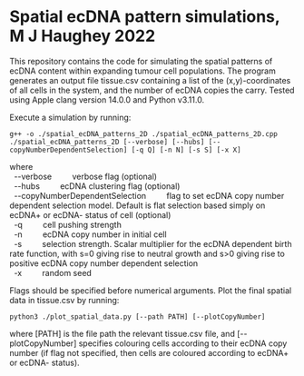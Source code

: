 # Spatial ecDNA pattern simulations, M J Haughey 2022

This repository contains the code for simulating the spatial patterns of ecDNA content within expanding tumour cell populations. The program generates an output file tissue.csv containing a list of the (x,y)-coordinates of all cells in the system, and the number of ecDNA copies the carry. Tested using Apple clang version 14.0.0 and Python v3.11.0.

Execute a simulation by running:

```
g++ -o ./spatial_ecDNA_patterns_2D ./spatial_ecDNA_patterns_2D.cpp
./spatial_ecDNA_patterns_2D [--verbose] [--hubs] [--copyNumberDependentSelection] [-q Q] [-n N] [-s S] [-x X]
```

where\
&nbsp; --verbose &emsp;&emsp; verbose flag (optional)\
&nbsp; --hubs &emsp;&emsp; ecDNA clustering flag (optional)\
&nbsp; --copyNumberDependentSelection &emsp;&emsp; flag to set ecDNA copy number dependent selection model. Default is flat selection based simply on ecDNA+ or ecDNA- status of cell (optional)\
&nbsp; -q &emsp;&emsp; cell pushing strength\
&nbsp; -n &emsp;&emsp; ecDNA copy number in initial cell\
&nbsp; -s &emsp;&emsp; selection strength. Scalar multiplier for the ecDNA dependent birth rate function, with s=0 giving rise to neutral growth and s>0 giving rise to positive ecDNA copy number dependent selection\
&nbsp; -x &emsp;&emsp; random seed

Flags should be specified before numerical arguments. Plot the final spatial data in tissue.csv by running:

```
python3 ./plot_spatial_data.py [--path PATH] [--plotCopyNumber]
```

where [PATH] is the file path the relevant tissue.csv file, and [--plotCopyNumber] specifies colouring cells according to their ecDNA copy number (if flag not specified, then cells are coloured according to ecDNA+ or ecDNA- status).
